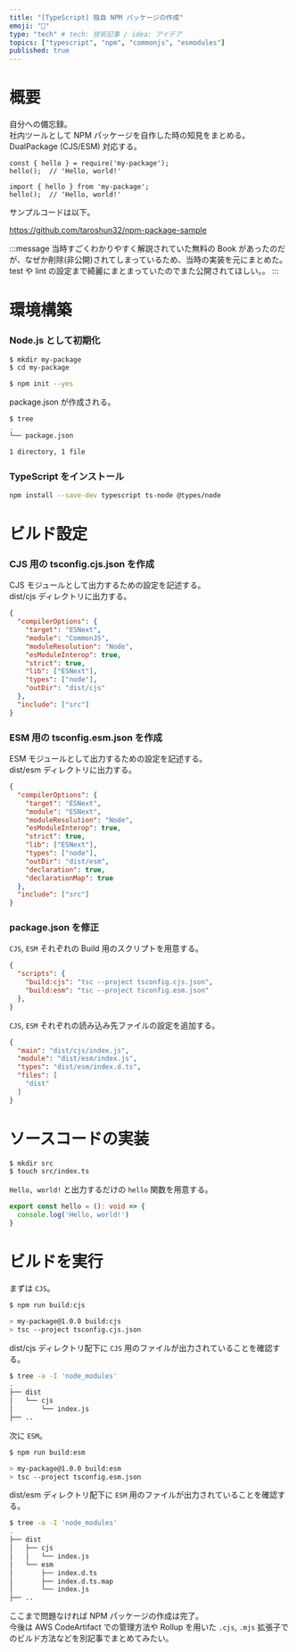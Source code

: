 ```yaml
---
title: "[TypeScript] 独自 NPM パッケージの作成"
emoji: "🎉"
type: "tech" # tech: 技術記事 / idea: アイデア
topics: ["typescript", "npm", "commonjs", "esmodules"]
published: true
---
```


# 概要

自分への備忘録。  
社内ツールとして NPM パッケージを自作した時の知見をまとめる。 
DualPackage (CJS/ESM) 対応する。

```javascript:JavaScript
const { hello } = require('my-package');
hello();  // 'Hello, world!'
```

```typescript:TypeScript
import { hello } from 'my-package';
hello();  // 'Hello, world!'
```

サンプルコードは以下。

https://github.com/taroshun32/npm-package-sample

:::message
当時すごくわかりやすく解説されていた無料の Book があったのだが、なぜか削除(非公開)されてしまっているため、当時の実装を元にまとめた。
test や lint の設定まで綺麗にまとまっていたのでまた公開されてほしい。。
:::

# 環境構築

### Node.js として初期化

```sh
$ mkdir my-package
$ cd my-package

$ npm init --yes
```

package.json が作成される。

```sh
$ tree
.
└── package.json

1 directory, 1 file
```

### TypeScript をインストール

```sh
npm install --save-dev typescript ts-node @types/node
```

# ビルド設定

### CJS 用の tsconfig.cjs.json を作成

CJS モジュールとして出力するための設定を記述する。  
dist/cjs ディレクトリに出力する。

```json:tsconfig.cjs.json
{
  "compilerOptions": {
    "target": "ESNext",
    "module": "CommonJS",
    "moduleResolution": "Node",
    "esModuleInterop": true,
    "strict": true,
    "lib": ["ESNext"],
    "types": ["node"],
    "outDir": "dist/cjs"
  },
  "include": ["src"]
}
```

### ESM 用の tsconfig.esm.json を作成

ESM モジュールとして出力するための設定を記述する。  
dist/esm ディレクトリに出力する。

```json:tsconfig.esm.json
{
  "compilerOptions": {
    "target": "ESNext",
    "module": "ESNext",
    "moduleResolution": "Node",
    "esModuleInterop": true,
    "strict": true,
    "lib": ["ESNext"],
    "types": ["node"],
    "outDir": "dist/esm",
    "declaration": true,
    "declarationMap": true
  },
  "include": ["src"]
}
```

### package.json を修正

`CJS`, `ESM` それぞれの Build 用のスクリプトを用意する。

```json:package.json
{
  "scripts": {
    "build:cjs": "tsc --project tsconfig.cjs.json",
    "build:esm": "tsc --project tsconfig.esm.json"
  },
}
```

`CJS`, `ESM` それぞれの読み込み先ファイルの設定を追加する。

```json:package.json
{
  "main": "dist/cjs/index.js",
  "module": "dist/esm/index.js",
  "types": "dist/esm/index.d.ts",
  "files": [
    "dist"
  ]
}
```

# ソースコードの実装

```sh
$ mkdir src
$ touch src/index.ts
```

`Hello, world!` と出力するだけの `hello` 関数を用意する。

```typescript:src/index.ts
export const hello = (): void => {
  console.log('Hello, world!')
}
```

# ビルドを実行

まずは `CJS`。

```sh
$ npm run build:cjs

> my-package@1.0.0 build:cjs
> tsc --project tsconfig.cjs.json
```

dist/cjs ディレクトリ配下に `CJS` 用のファイルが出力されていることを確認する。

```sh
$ tree -a -I 'node_modules'
.
├── dist
│   └── cjs
│       └── index.js
├── ..
```

次に `ESM`。

```sh
$ npm run build:esm

> my-package@1.0.0 build:esm
> tsc --project tsconfig.esm.json
```

dist/esm ディレクトリ配下に `ESM` 用のファイルが出力されていることを確認する。

```sh
$ tree -a -I 'node_modules'
.
├── dist
│   ├── cjs
│   │   └── index.js
│   └── esm
│       ├── index.d.ts
│       ├── index.d.ts.map
│       └── index.js
├── ..
```

ここまで問題なければ NPM パッケージの作成は完了。  
今後は AWS CodeArtifact での管理方法や Rollup を用いた `.cjs`, `.mjs` 拡張子でのビルド方法などを別記事でまとめてみたい。
